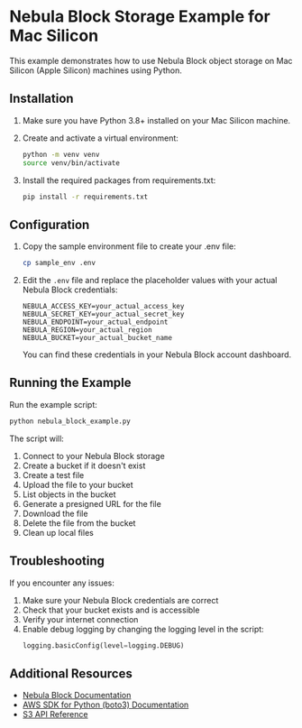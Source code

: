 # Nebula Block Storage Example for Mac Silicon

This example demonstrates how to use Nebula Block object storage on Mac Silicon (Apple Silicon) machines using Python.

## Installation

1. Make sure you have Python 3.8+ installed on your Mac Silicon machine.

2. Create and activate a virtual environment:
   ```bash
   python -m venv venv
   source venv/bin/activate
   ```

3. Install the required packages from requirements.txt:
   ```bash
   pip install -r requirements.txt
   ```

## Configuration

1. Copy the sample environment file to create your .env file:
   ```bash
   cp sample_env .env
   ```

2. Edit the `.env` file and replace the placeholder values with your actual Nebula Block credentials:
   ```
   NEBULA_ACCESS_KEY=your_actual_access_key
   NEBULA_SECRET_KEY=your_actual_secret_key
   NEBULA_ENDPOINT=your_actual_endpoint
   NEBULA_REGION=your_actual_region
   NEBULA_BUCKET=your_actual_bucket_name
   ```

   You can find these credentials in your Nebula Block account dashboard.

## Running the Example

Run the example script:
```bash
python nebula_block_example.py
```

The script will:
1. Connect to your Nebula Block storage
2. Create a bucket if it doesn't exist
3. Create a test file
4. Upload the file to your bucket
5. List objects in the bucket
6. Generate a presigned URL for the file
7. Download the file
8. Delete the file from the bucket
9. Clean up local files

## Troubleshooting

If you encounter any issues:

1. Make sure your Nebula Block credentials are correct
2. Check that your bucket exists and is accessible
3. Verify your internet connection
4. Enable debug logging by changing the logging level in the script:
   ```python
   logging.basicConfig(level=logging.DEBUG)
   ```

## Additional Resources

- [Nebula Block Documentation](https://docs.nebulablock.com/object-storage/tutorials/linuxmac)
- [AWS SDK for Python (boto3) Documentation](https://boto3.amazonaws.com/v1/documentation/api/latest/index.html)
- [S3 API Reference](https://docs.aws.amazon.com/AmazonS3/latest/API/Welcome.html) 